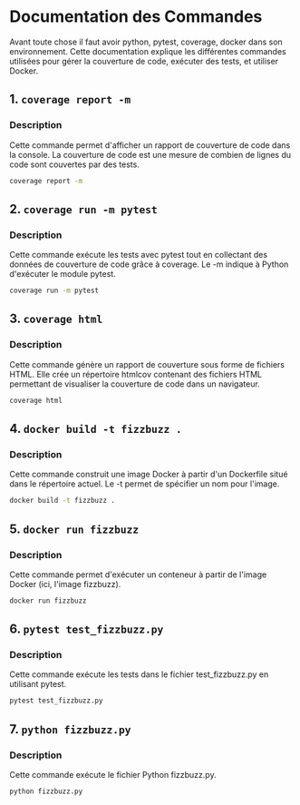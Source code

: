 # Documentation des Commandes

Avant toute chose il faut avoir python, pytest, coverage, docker dans son environnement.
Cette documentation explique les différentes commandes utilisées pour gérer la couverture de code, exécuter des tests, et utiliser Docker.

## 1. `coverage report -m`
### Description
Cette commande permet d'afficher un rapport de couverture de code dans la console. La couverture de code est une mesure de combien de lignes du code sont couvertes par des tests.

```bash
coverage report -m
```

## 2. `coverage run -m pytest`
### Description
Cette commande exécute les tests avec pytest tout en collectant des données de couverture de code grâce à coverage. Le -m indique à Python d'exécuter le module pytest.

```bash
coverage run -m pytest
```

## 3. `coverage html`
### Description
Cette commande génère un rapport de couverture sous forme de fichiers HTML. Elle crée un répertoire htmlcov contenant des fichiers HTML permettant de visualiser la couverture de code dans un navigateur.

```bash
coverage html
```

## 4. `docker build -t fizzbuzz .`
### Description
Cette commande construit une image Docker à partir d'un Dockerfile situé dans le répertoire actuel. Le -t permet de spécifier un nom pour l'image.

```bash
docker build -t fizzbuzz .
```

## 5. `docker run fizzbuzz`
### Description
Cette commande permet d'exécuter un conteneur à partir de l'image Docker (ici, l'image fizzbuzz).

```bash
docker run fizzbuzz
```

## 6. `pytest test_fizzbuzz.py`
### Description
Cette commande exécute les tests dans le fichier test_fizzbuzz.py en utilisant pytest.

```bash
pytest test_fizzbuzz.py
```

## 7. `python fizzbuzz.py`
### Description
Cette commande exécute le fichier Python fizzbuzz.py.

```bash
python fizzbuzz.py
```
